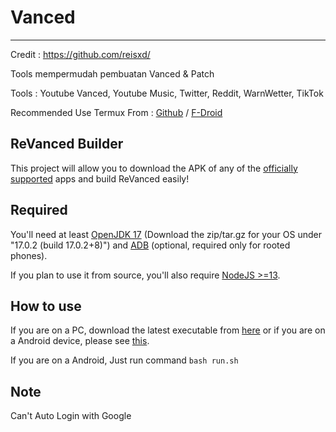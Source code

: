 # Vanced
---------
Credit : https://github.com/reisxd/

Tools mempermudah pembuatan Vanced & Patch

Tools :
Youtube Vanced, 
Youtube Music, 
Twitter, 
Reddit, 
WarnWetter, 
TikTok

Recommended Use Termux From : [Github](https://github.com/termux/termux-app/releases) / [F-Droid](https://f-droid.org/en/packages/com.termux/)

## ReVanced Builder

This project will allow you to download the APK of any of the [officially supported](https://github.com/revanced/revanced-patches#-list-of-available-patches) apps and build ReVanced easily!

## Required

You'll need at least [OpenJDK 17](https://www.azul.com/downloads/?version=java-17-lts&package=jdk) \(Download the zip/tar.gz for your OS under "17.0.2 (build 17.0.2+8)"\) and [ADB](https://developer.android.com/studio/command-line/adb) (optional, required only for rooted phones).

If you plan to use it from source, you'll also require [NodeJS >=13](https://nodejs.org/).

## How to use

If you are on a PC, download the latest executable from [here](https://github.com/reisxd/revanced-builder/releases/latest) or if you are on a Android device, please see [this](https://github.com/reisxd/revanced-builder/wiki/How-to-use-revanced-builder-on-Android).

If you are on a Android, Just run command `bash run.sh`

## Note

Can't Auto Login with Google

